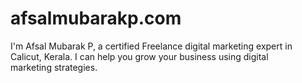 # afsalmubarakp.com
I'm Afsal Mubarak P, a certified Freelance digital marketing expert in Calicut, Kerala. I can help you grow your business using digital marketing strategies.
